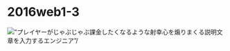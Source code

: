 # 2016web1-3
<!DOCTYPE html >
<html>
<head>
 </head>
  <body>
<img src=“Z:/ossan.jpg” alt=”プレイヤーがじゃぶじゃぶ課金したくなるような射幸心を煽りまくる説明文章を入力するエンジニア”/>
 </body>
</html>
